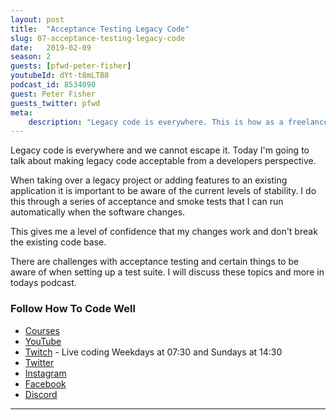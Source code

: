 ```yaml
---
layout: post
title:  "Acceptance Testing Legacy Code"
slug: 07-acceptance-testing-legacy-code
date:   2019-02-09
season: 2
guests: [pfwd-peter-fisher]
youtubeId: dYt-t8mLTB8
podcast_id: 8534090
guest: Peter Fisher
guests_twitter: pfwd
meta:
    description: "Legacy code is everywhere. This is how as a freelancer, I go about testing old code."
---
```


Legacy code is everywhere and we cannot escape it. Today I'm going to talk about making legacy code acceptable from a developers perspective.

When taking over a legacy project or adding features to an existing application it is important to be aware of the current levels of stability. I do this through a series of acceptance and smoke tests that I can run automatically when the software changes.

This gives me a level of confidence that my changes work and don't break the existing code base.

There are challenges with acceptance testing and certain things to be aware of when setting up a test suite. I will discuss these topics and more in todays podcast.

### Follow How To Code Well
- [Courses](http://howtocodewell.net)
- [YouTube](http://youtube.com/howtocodewell)
- [Twitch](http://twitch.tv/howtocodewell) - Live coding Weekdays at 07:30 and Sundays at 14:30
- [Twitter](https://twitter.com/howtocodewell)
- [Instagram](http://instagram.com/howtocodewell/)
- [Facebook](http://facebook.com/howtocodewell/)
- [Discord](http://howtocodewell.net/discord)


-------------------------------
